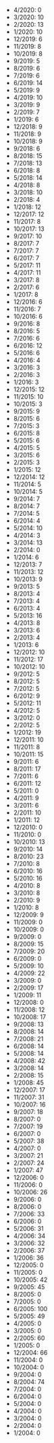 *  4/2020: 0
*  3/2020: 10
*  2/2020: 13
*  1/2020: 10
*  12/2019: 6
*  11/2019: 8
*  10/2019: 8
*  9/2019: 5
*  8/2019: 6
*  7/2019: 6
*  6/2019: 14
*  5/2019: 9
*  4/2019: 10
*  3/2019: 9
*  2/2019: 7
*  1/2019: 6
*  12/2018: 9
*  11/2018: 9
*  10/2018: 9
*  9/2018: 6
*  8/2018: 15
*  7/2018: 13
*  6/2018: 8
*  5/2018: 14
*  4/2018: 8
*  3/2018: 10
*  2/2018: 4
*  1/2018: 12
*  12/2017: 12
*  11/2017: 8
*  10/2017: 13
*  9/2017: 10
*  8/2017: 7
*  7/2017: 7
*  6/2017: 7
*  5/2017: 11
*  4/2017: 11
*  3/2017: 8
*  2/2017: 6
*  1/2017: 8
*  12/2016: 6
*  11/2016: 7
*  10/2016: 6
*  9/2016: 8
*  8/2016: 5
*  7/2016: 6
*  6/2016: 12
*  5/2016: 6
*  4/2016: 4
*  3/2016: 3
*  2/2016: 3
*  1/2016: 3
*  12/2015: 12
*  11/2015: 10
*  10/2015: 3
*  9/2015: 9
*  8/2015: 6
*  7/2015: 3
*  6/2015: 8
*  5/2015: 6
*  4/2015: 5
*  3/2015: 6
*  2/2015: 3
*  1/2015: 12
*  12/2014: 12
*  11/2014: 5
*  10/2014: 5
*  9/2014: 7
*  8/2014: 7
*  7/2014: 5
*  6/2014: 4
*  5/2014: 10
*  4/2014: 3
*  3/2014: 13
*  2/2014: 0
*  1/2014: 6
*  12/2013: 7
*  11/2013: 12
*  10/2013: 9
*  9/2013: 5
*  8/2013: 4
*  7/2013: 4
*  6/2013: 4
*  5/2013: 16
*  4/2013: 8
*  3/2013: 6
*  2/2013: 4
*  1/2013: 6
*  12/2012: 10
*  11/2012: 17
*  10/2012: 10
*  9/2012: 5
*  8/2012: 5
*  7/2012: 5
*  6/2012: 9
*  5/2012: 11
*  4/2012: 5
*  3/2012: 0
*  2/2012: 5
*  1/2012: 19
*  12/2011: 10
*  11/2011: 8
*  10/2011: 15
*  9/2011: 6
*  8/2011: 17
*  7/2011: 6
*  6/2011: 12
*  5/2011: 0
*  4/2011: 9
*  3/2011: 6
*  2/2011: 10
*  1/2011: 12
*  12/2010: 0
*  11/2010: 0
*  10/2010: 13
*  9/2010: 14
*  8/2010: 23
*  7/2010: 8
*  6/2010: 16
*  5/2010: 16
*  4/2010: 8
*  3/2010: 8
*  2/2010: 9
*  1/2010: 8
*  12/2009: 9
*  11/2009: 0
*  10/2009: 0
*  9/2009: 0
*  8/2009: 15
*  7/2009: 20
*  6/2009: 0
*  5/2009: 10
*  4/2009: 22
*  3/2009: 0
*  2/2009: 17
*  1/2009: 11
*  12/2008: 0
*  11/2008: 12
*  10/2008: 17
*  9/2008: 13
*  8/2008: 14
*  7/2008: 21
*  6/2008: 14
*  5/2008: 14
*  4/2008: 42
*  3/2008: 14
*  2/2008: 15
*  1/2008: 45
*  12/2007: 17
*  11/2007: 31
*  10/2007: 16
*  9/2007: 18
*  8/2007: 0
*  7/2007: 19
*  6/2007: 0
*  5/2007: 38
*  4/2007: 0
*  3/2007: 21
*  2/2007: 24
*  1/2007: 47
*  12/2006: 0
*  11/2006: 0
*  10/2006: 26
*  9/2006: 0
*  8/2006: 0
*  7/2006: 33
*  6/2006: 0
*  5/2006: 31
*  4/2006: 34
*  3/2006: 32
*  2/2006: 37
*  1/2006: 36
*  12/2005: 0
*  11/2005: 0
*  10/2005: 42
*  9/2005: 45
*  8/2005: 0
*  7/2005: 0
*  6/2005: 100
*  5/2005: 49
*  4/2005: 0
*  3/2005: 0
*  2/2005: 60
*  1/2005: 0
*  12/2004: 66
*  11/2004: 0
*  10/2004: 0
*  9/2004: 0
*  8/2004: 74
*  7/2004: 0
*  6/2004: 0
*  5/2004: 0
*  4/2004: 0
*  3/2004: 0
*  2/2004: 0
*  1/2004: 0